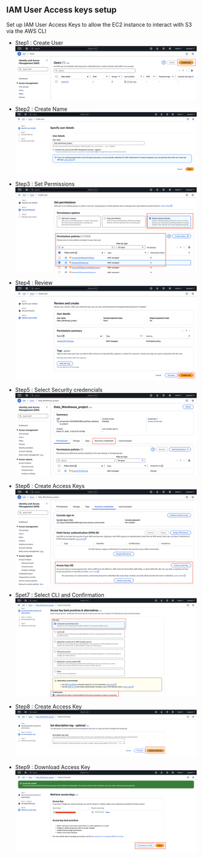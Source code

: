 ## IAM User Access keys setup

Set up IAM User Access Keys to allow the EC2 instance to interact with S3 via the AWS CLI

- Step1 : Create User
![Create_User](IAM-User-Access-keys-images/1_Create_User.png)

- Step2 : Create Name
![Create_name](IAM-User-Access-keys-images/2_Create_name.png)

- Step3 : Set Permissions
![Set_permissions](IAM-User-Access-keys-images/3_Set_permissions.png)

- Step4 : Review
![Review](IAM-User-Access-keys-images/4_Review.png)

- Step5 : Select Security credencials
![Select_Security_credencials](IAM-User-Access-keys-images/5_Select_Security_credencials.png)

- Step6 : Create Access Keys
![Create_Access_keys](IAM-User-Access-keys-images/6_Create_Access_keys.png)

- Spet7 : Select CLI and Confirmation
![Select_CLI_confirmation](IAM-User-Access-keys-images/7_Select_CLI_confirmation.png)

- Step8 : Create Access Key
![Create_access_key](IAM-User-Access-keys-images/8_Create_access_key.png)

- Step9 : Download Access Key
![Download_access_key](IAM-User-Access-keys-images/9_Download_access_key.png)